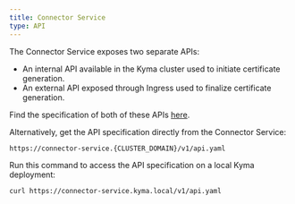 ```yaml
---
title: Connector Service
type: API
---
```


The Connector Service exposes two separate APIs:

- An internal API available in the Kyma cluster used to initiate certificate generation.
- An external API exposed through Ingress used to finalize certificate generation.

Find the specification of both of these APIs [here](https://github.com/kyma-project/kyma/blob/master/docs/application-connector/docs/assets/connectorapi.yaml).

Alternatively, get the API specification directly from the Connector Service:
```
https://connector-service.{CLUSTER_DOMAIN}/v1/api.yaml
```
Run this command to access the API specification on a local Kyma deployment:
```
curl https://connector-service.kyma.local/v1/api.yaml
```
